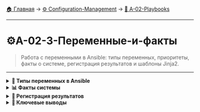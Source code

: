 [🏠 Главная](../../README.md) → [⚙️ Configuration-Management](../../README.md#-configuration-management) → [📝 A-02-Playbooks](../../README.md#-a-02-playbooks)

---

# ⚙️A-02-3-Переменные-и-факты
> Работа с переменными в Ansible: типы переменных, приоритеты, факты о системе, регистрация результатов и шаблоны Jinja2.

---

<details>
<summary><b>🎯 Типы переменных в Ansible</b></summary>

---

### Иерархия переменных

```text
# Приоритет переменных (от высшего к низшему):
1. Extra variables (-e в командной строке)
2. Task variables (в задачах, включая include_vars)
3. Block variables (в блоках)
4. Role and include variables
5. Play variables (vars: в playbook)
6. Host variables (host_vars/)
7. Group variables (group_vars/)
8. Inventory variables
9. Facts (автоматически собираемые)
10. Role defaults
```

### Определение переменных

+++yaml
# В playbook
---
- name: Configure web server
  hosts: web_servers
  vars:
    web_package: nginx
    web_port: 80
    web_user: www-data
  
  tasks:
    - name: Install web server
      package:
        name: "{{ web_package }}"
        state: present
---yaml

### Переменные в файлах

+++yaml
# group_vars/all.yml
---
# Глобальные переменные
ansible_user: ubuntu
timezone: Europe/Moscow
package_manager: apt

# group_vars/web_servers.yml
---
# Переменные для группы web_servers
web_package: nginx
web_port: 80
web_document_root: /var/www/html
---yaml

---

</details>

<details>
<summary><b>📊 Факты системы</b></summary>

---

### Автоматические факты

+++bash
# Просмотр всех фактов
ansible all -m setup

# Фильтрация фактов
ansible all -m setup -a "filter=ansible_distribution*"

# Конкретные факты
ansible all -m setup -a "filter=ansible_memory*"
---bash

### Использование фактов в playbook

+++yaml
---
- name: Display system information
  hosts: all
  tasks:
    - name: Show OS information
      debug:
        msg: "OS: {{ ansible_distribution }} {{ ansible_distribution_version }}"
    
    - name: Show memory information
      debug:
        msg: "Total memory: {{ ansible_memtotal_mb }}MB"
    
    - name: Show network interfaces
      debug:
        msg: "Interfaces: {{ ansible_interfaces }}"
---yaml

### Отключение сбора фактов

+++yaml
---
- name: Quick task without facts
  hosts: all
  gather_facts: no
  tasks:
    - name: Simple task
      command: echo "Hello"
---yaml

---

</details>

<details>
<summary><b>🔧 Регистрация результатов</b></summary>

---

### Модуль register

+++yaml
---
- name: Check disk space
  hosts: all
  tasks:
    - name: Get disk usage
      command: df -h
      register: disk_usage
    
    - name: Display disk usage
      debug:
        var: disk_usage.stdout_lines
    
    - name: Check if disk is full
      fail:
        msg: "Disk is full!"
      when: "'100%' in disk_usage.stdout"
---yaml

### Использование зарегистрированных переменных

+++yaml
---
- name: Service management
  hosts: all
  tasks:
    - name: Check service status
      service:
        name: nginx
      register: nginx_status
    
    - name: Restart if not running
      service:
        name: nginx
        state: restarted
      when: not nginx_status.status.ActiveState == "active"
---yaml

---

</details>

<details>
<summary><b>🎯 Ключевые выводы</b></summary>

---

### Best Practices переменных

```text
✅ Используйте описательные имена переменных
✅ Организуйте переменные по уровням
✅ Документируйте важные переменные
✅ Используйте факты для динамической конфигурации
✅ Применяйте register для сложной логики
```

### Что изучаем дальше

```text
📚 Следующая тема: Условия и циклы
🎯 Практика: Условная логика в playbook
🔧 Инструменты: Циклы и итерации
```

---

</details>
